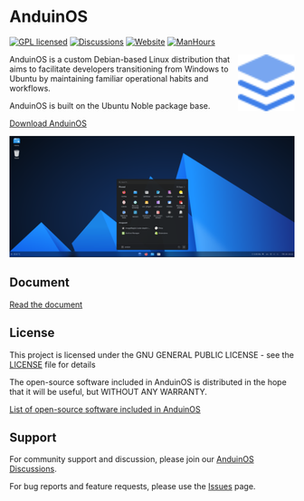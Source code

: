 # AnduinOS

[![GPL licensed](https://img.shields.io/badge/license-GPL-blue.svg)](https://gitlab.aiursoft.cn/anduin/anduinos/-/blob/master/LICENSE)
[![Discussions](https://img.shields.io/badge/discussions-join-blue)](https://github.com/Anduin2017/AnduinOS/discussions)
[![Website](https://img.shields.io/website?url=https%3A%2F%2Fwww.anduinos.com%2F)](https://www.anduinos.com/)
[![ManHours](https://manhours.aiursoft.cn/r/gitlab.aiursoft.cn/anduin/anduinos.svg)](https://gitlab.aiursoft.cn/anduin/anduinos/-/commits/master?ref_type=heads)

<img align="right" width="100" height="100" src="./src/mods/30-gnome-extension-arcmenu-patch/logo.svg">

AnduinOS is a custom Debian-based Linux distribution that aims to facilitate developers transitioning from Windows to Ubuntu by maintaining familiar operational habits and workflows.

AnduinOS is built on the Ubuntu Noble package base.

[Download AnduinOS](https://www.anduinos.com/)

![Screenshot](./screenshot.png)

## Document

[Read the document](https://docs.anduinos.com/)

## License

This project is licensed under the GNU GENERAL PUBLIC LICENSE - see the [LICENSE](LICENSE) file for details

The open-source software included in AnduinOS is distributed in the hope that it will be useful, but WITHOUT ANY WARRANTY.

[List of open-source software included in AnduinOS](OSS.md)

## Support

For community support and discussion, please join our [AnduinOS Discussions](https://github.com/Anduin2017/AnduinOS/discussions).

For bug reports and feature requests, please use the [Issues](https://github.com/Anduin2017/AnduinOS/issues) page.

<!-- TODO
www.anduinos.com       # Homepage
docs.anduinos.com      # MkDocs
downloads.anduinos.com # ISO Download
 -->